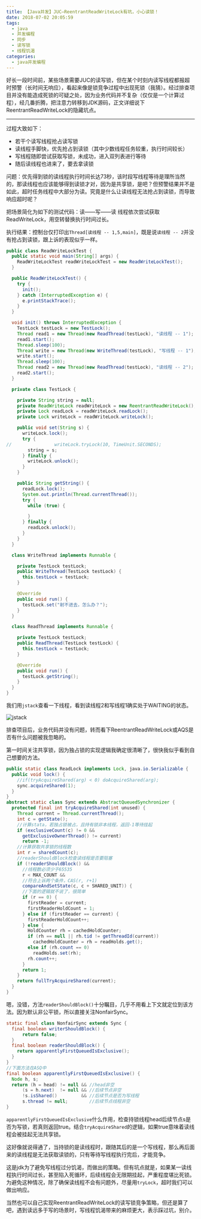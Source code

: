 ```yaml
---
title: 【Java并发】JUC—ReentrantReadWriteLock有坑，小心读锁！
date: 2018-07-02 20:05:59
tags:
  - java　
  - 并发编程
  - 同步
  - 读写锁
  - 线程饥渴
categories:
  - java并发编程
---
```


好长一段时间前，某些场景需要JUC的读写锁，但在某个时刻内读写线程都报超时预警（长时间无响应），看起来像是锁竞争过程中出现死锁（我猜）。经过排查项目并没有能造成死锁的可疑之处，因为业务代码并不复杂（仅仅是一个计算过程），经几番折腾，把注意力转移到JDK源码，正文详细说下ReentrantReadWriteLock的隐藏坑点。

---

过程大致如下：
- 若干个读写线程抢占读写锁
- 读线程手脚快，优先抢占到读锁（其中少数线程任务较重，执行时间较长）
- 写线程随即尝试获取写锁，未成功，进入双列表进行等待
- 随后读线程也进来了，要去拿读锁

问题：优先得到锁的读线程执行时间长达73秒，该时段写线程等待是理所当然的，那读线程也应该能够得到读锁才对，因为是共享锁，是吧？但预警结果并不是如此，超时任务线程中大部分为读。究竟是什么让读线程无法抢占到读锁，而导致响应超时呢？

把场景简化为如下的测试代码：读——写——读 线程依次尝试获取ReadWriteLock，用空转替换执行时间过长。

执行结果：控制台仅打印出`Thread[读线程 -- 1,5,main]`，既是说`读线程 -- 2`并没有抢占到读锁，跟上诉的表现似乎一样。

``` Java
public class ReadWriteLockTest {
  public static void main(String[] args) {
    ReadWriteLockTest readWriteLockTest = new ReadWriteLockTest();
  }

  public ReadWriteLockTest() {
    try {
      init();
    } catch (InterruptedException e) {
      e.printStackTrace();
    }
  }

  void init() throws InterruptedException {
    TestLock testLock = new TestLock();
    Thread read1 = new Thread(new ReadThread(testLock), "读线程 -- 1");
    read1.start();
    Thread.sleep(100);
    Thread write = new Thread(new WriteThread(testLock), "写线程 -- 1");
    write.start();
    Thread.sleep(100);
    Thread read2 = new Thread(new ReadThread(testLock), "读线程 -- 2");
    read2.start();
  }

  private class TestLock {

    private String string = null;
    private ReadWriteLock readWriteLock = new ReentrantReadWriteLock();
    private Lock readLock = readWriteLock.readLock();
    private Lock writeLock = readWriteLock.writeLock();

    public void set(String s) {
      writeLock.lock();
      try {
//                writeLock.tryLock(10, TimeUnit.SECONDS);
        string = s;
      } finally {
        writeLock.unlock();
      }
    }

    public String getString() {
      readLock.lock();
      System.out.println(Thread.currentThread());
      try {
        while (true) {

        }
      } finally {
        readLock.unlock();
      }
    }
  }

  class WriteThread implements Runnable {

    private TestLock testLock;
    public WriteThread(TestLock testLock) {
      this.testLock = testLock;
    }

    @Override
    public void run() {
      testLock.set("射不进去，怎么办？");
    }
  }

  class ReadThread implements Runnable {

    private TestLock testLock;
    public ReadThread(TestLock testLock) {
      this.testLock = testLock;
    }

    @Override
    public void run() {
      testLock.getString();
    }
  }
}
```
我们用`jstack`查看一下线程，看到读线程2和写线程1确实处于WAITING的状态。

![jstack](http://p4ygo03xz.bkt.clouddn.com/github-blog/image/jstack.png-50pencent)

排查项目后，业务代码并没有问题，转而看下ReentrantReadWriteLock或AQS是否有什么问题被我忽略的。

第一时间关注共享锁，因为独占锁的实现逻辑我确定很清晰了，很快我似乎看到自己想要的方法。
``` Java
public static class ReadLock implements Lock, java.io.Serializable {
  public void lock() {
    //if(tryAcquireShared(arg) < 0) doAcquireShared(arg);
    sync.acquireShared(1);
  }
}
abstract static class Sync extends AbstractQueuedSynchronizer {
  protected final int tryAcquireShared(int unused) {
    Thread current = Thread.currentThread();
    int c = getState();
    //计算stata，若独占锁被占，且持有锁非本线程，返回-1等待挂起
    if (exclusiveCount(c) != 0 &&
      getExclusiveOwnerThread() != current)
      return -1;
    //计算获取共享锁的线程数
    int r = sharedCount(c);
    //readerShouldBlock检查读线程是否要阻塞
    if (!readerShouldBlock() &&
      //线程数必须少于65535
      r < MAX_COUNT &&
      //符合上诉两个条件，CAS(r, r+1)
      compareAndSetState(c, c + SHARED_UNIT)) {
      //下面的逻辑就不说了，很简单
      if (r == 0) {
        firstReader = current;
        firstReaderHoldCount = 1;
      } else if (firstReader == current) {
        firstReaderHoldCount++;
      } else {
        HoldCounter rh = cachedHoldCounter;
        if (rh == null || rh.tid != getThreadId(current))
          cachedHoldCounter = rh = readHolds.get();
        else if (rh.count == 0)
          readHolds.set(rh);
        rh.count++;
      }
      return 1;
    }
    return fullTryAcquireShared(current);
  }
}
```
嗯，没错，方法`readerShouldBlock()`十分瞩目，几乎不用看上下文就定位到该方法。因为默认非公平锁，所以直接关注NonfairSync。
``` Java
static final class NonfairSync extends Sync {
  final boolean writerShouldBlock() {
      return false;
  }
  final boolean readerShouldBlock() {
    return apparentlyFirstQueuedIsExclusive();
  }
}
//下面方法在ASQ中
final boolean apparentlyFirstQueuedIsExclusive() {
  Node h, s;
  return (h = head) != null && //head非空
      (s = h.next)  != null && //后续节点非空
      !s.isShared()         && //后续节点是否为写线程
      s.thread != null;        //后续节点线程非空
}
```
`apparentlyFirstQueuedIsExclusive`什么作用，检查持锁线程head后续节点s是否为写锁，若真则返回true。结合`tryAcquireShared`的逻辑，如果true意味着读线程会被挂起无法共享锁。

这好像就说得通了，当持锁的是读线程时，跟随其后的是一个写线程，那么再后面来的读线程是无法获取读锁的，只有等待写线程执行完后，才能竞争。

这是jdk为了避免写线程过分饥渴，而做出的策略。但有坑点就是，如果某一读线程执行时间过长，甚至陷入死循环，后续线程会无限期挂起，严重程度堪比死锁。为避免这种情况，除了确保读线程不会有问题外，尽量用`tryLock`，超时我们可以做出响应。

当然也可以自己实现ReentrantReadWriteLock的读写锁竞争策略，但还是算了吧，遇到读远多于写的场景时，写线程饥渴带来的麻烦更大，表示踩过坑，别介。
